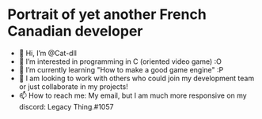 # Portrait of yet another French Canadian developer

- 👋 Hi, I’m @Cat-dll
- 👀 I’m interested in programming in C (oriented video game) :O
- 🌱 I’m currently learning "How to make a good game engine" :P 
- 💞️ I am looking to work with others who could join my development team or just collaborate in my projects!
- 📫 How to reach me: My email, but I am much more responsive on my discord: Legacy Thing.#1057

<!---
Cat-dll/Cat-dll is a ✨ special ✨ repository because its `README.md` (this file) appears on your GitHub profile.
You can click the Preview link to take a look at your changes.
--->
